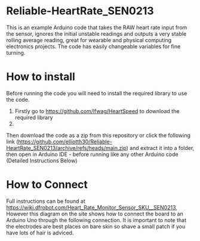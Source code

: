 # Reliable-HeartRate_SEN0213
This is an example Arduino code that takes the RAW heart rate input from the sensor, ignores the initial unstable readings and outputs a very stable rolling average reading, great for wearable and physical computing electronics projects. The code has easily changeable variables for fine turning.

# How to install
Before running the code you will need to install the required library to use the code.
1. Firstly go to https://github.com/lfwag/HeartSpeed to download the required library
2. 

Then download the code as a zip from this repository or click the following link (https://github.com/elliotth30/Reliable-HeartRate_SEN0213/archive/refs/heads/main.zip) and extract it into a folder, then open in Arduino IDE - before running like any other Arduino code (Detailed Instructions Below)




# How to Connect
Full instructions can be found at https://wiki.dfrobot.com/Heart_Rate_Monitor_Sensor_SKU__SEN0213, However this diagram on the site shows how to connect the board to an Arduino Uno through the following connection.
It is important to note that the electrodes are best places on bare skin so shave a small patch if you have lots of hair is adviced.
